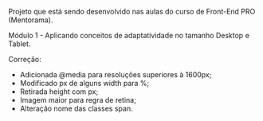 Projeto que está sendo desenvolvido nas aulas do curso de Front-End PRO (Mentorama).

Módulo 1 - Aplicando conceitos de adaptatividade no tamanho Desktop e Tablet. 

Correção:
- Adicionada @media para resoluções superiores à 1600px;
- Modificado px de alguns width para %;
- Retirada height com px;
- Imagem maior para regra de retina;
- Alteração nome das classes span.